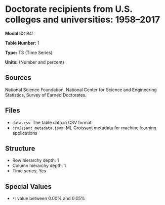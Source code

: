 # Doctorate recipients from U.S. colleges and universities: 1958&#8211;2017

**Modal ID:** 941

**Table Number:** 1

**Type:** TS (Time Series)

**Units:** (Number and percent)

## Sources

National Science Foundation, National Center for Science and Engineering Statistics, Survey of Earned Doctorates.

## Files

- `data.csv`: The table data in CSV format
- `croissant_metadata.json`: ML Croissant metadata for machine learning applications

## Structure

- Row hierarchy depth: 1
- Column hierarchy depth: 1
- Time series: Yes

## Special Values

- `*`: value between 0.00% and 0.05%
